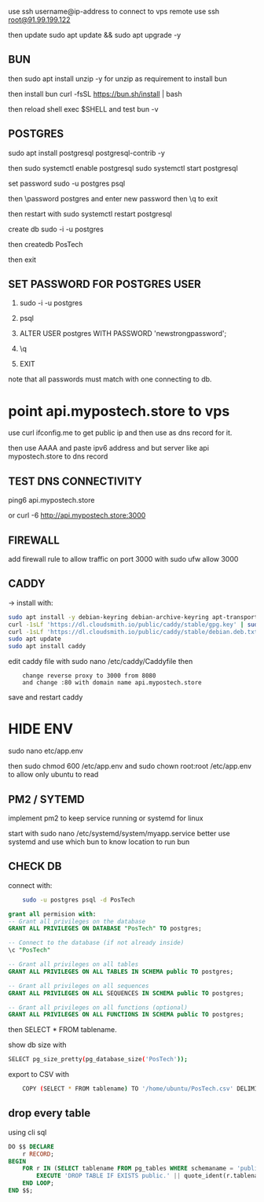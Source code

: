 use ssh username@ip-address to connect to vps remote use ssh root@91.99.199.122

then update sudo apt update && sudo apt upgrade -y

## BUN

then sudo apt install unzip -y for unzip as requirement to install bun

then install bun curl -fsSL https://bun.sh/install | bash

then reload shell exec $SHELL and test bun -v 

## POSTGRES
sudo apt install postgresql postgresql-contrib -y

then sudo systemctl enable postgresql
sudo systemctl start postgresql

set password sudo -u postgres psql

then \password postgres and enter new password then \q to exit

then restart with sudo systemctl restart postgresql

create db sudo -i -u postgres

then createdb PosTech

then exit

## SET PASSWORD FOR POSTGRES USER
1. sudo -i -u postgres

2. psql

3. ALTER USER postgres WITH PASSWORD 'newstrongpassword';

4. \q
5. EXIT

note that all passwords must match with one connecting to db.


# point api.mypostech.store to vps
use curl ifconfig.me to get public ip and then use as dns record for it.

then use AAAA and paste ipv6 address and but server like api mypostech.store to dns record 

## TEST DNS CONNECTIVITY

ping6 api.mypostech.store

or curl -6 http://api.mypostech.store:3000

## FIREWALL
add firewall rule to allow traffic on port 3000 with sudo ufw allow 3000  

## CADDY
-> install with:
```BASH
sudo apt install -y debian-keyring debian-archive-keyring apt-transport-https curl
curl -1sLf 'https://dl.cloudsmith.io/public/caddy/stable/gpg.key' | sudo gpg --dearmor -o /usr/share/keyrings/caddy-stable-archive-keyring.gpg
curl -1sLf 'https://dl.cloudsmith.io/public/caddy/stable/debian.deb.txt' | sudo tee /etc/apt/sources.list.d/caddy-stable.list
sudo apt update
sudo apt install caddy
```

edit caddy file with sudo nano /etc/caddy/Caddyfile then

```CADDYFILE
    change reverse proxy to 3000 from 8080
    and change :80 with domain name api.mypostech.store
```
save and restart caddy

# HIDE ENV
sudo nano etc/app.env

then sudo chmod 600 /etc/app.env and sudo chown root:root /etc/app.env to allow only ubuntu to read

## PM2 / SYTEMD
implement pm2 to keep service running or systemd for linux

start with sudo nano /etc/systemd/system/myapp.service
better use systemd and use which bun to know location to run bun

## CHECK DB
connect with:

```bash
    sudo -u postgres psql -d PosTech
```
```sql
grant all permision with: 
-- Grant all privileges on the database
GRANT ALL PRIVILEGES ON DATABASE "PosTech" TO postgres;

-- Connect to the database (if not already inside)
\c "PosTech"

-- Grant all privileges on all tables
GRANT ALL PRIVILEGES ON ALL TABLES IN SCHEMA public TO postgres;

-- Grant all privileges on all sequences
GRANT ALL PRIVILEGES ON ALL SEQUENCES IN SCHEMA public TO postgres;

-- Grant all privileges on all functions (optional)
GRANT ALL PRIVILEGES ON ALL FUNCTIONS IN SCHEMA public TO postgres;
```
then SELECT * FROM tablename.

show db size with  
```bash 
SELECT pg_size_pretty(pg_database_size('PosTech'));
```

export to CSV with 

```bash
    COPY (SELECT * FROM tablename) TO '/home/ubuntu/PosTech.csv' DELIMITER ',' CSV HEADER;
```

## drop every table 
using cli sql 
```sql
DO $$ DECLARE
    r RECORD;
BEGIN
    FOR r IN (SELECT tablename FROM pg_tables WHERE schemaname = 'public') LOOP
        EXECUTE 'DROP TABLE IF EXISTS public.' || quote_ident(r.tablename) || ' CASCADE';
    END LOOP;
END $$;
```